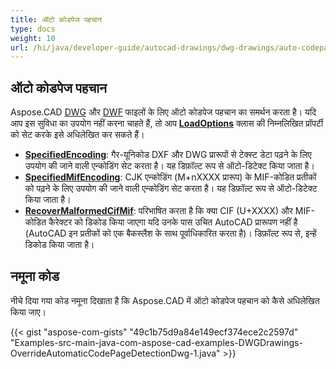 ```yaml
---
title: ऑटो कोडपेज पहचान
type: docs
weight: 10
url: /hi/java/developer-guide/autocad-drawings/dwg-drawings/auto-codepage-detection/
---
```


## **ऑटो कोडपेज पहचान**

Aspose.CAD [DWG](https://docs.fileformat.com/cad/dwg/) और [DWF](https://docs.fileformat.com/cad/dwf/) फाइलों के लिए ऑटो कोडपेज पहचान का समर्थन करता है। यदि आप इस सुविधा का उपयोग नहीं करना चाहते हैं, तो आप [**LoadOptions**](https://reference.aspose.com/cad/java/com.aspose.cad/LoadOptions) क्लास की निम्नलिखित प्रॉपर्टी को सेट करके इसे अधिलेखित कर सकते हैं।

- [**SpecifiedEncoding**](https://reference.aspose.com/cad/java/com.aspose.cad/LoadOptions#setSpecifiedEncoding-int-): गैर-यूनिकोड DXF और DWG प्रारूपों से टेक्स्ट डेटा पढ़ने के लिए उपयोग की जाने वाली एन्कोडिंग सेट करता है। यह डिफ़ॉल्ट रूप से ऑटो-डिटेक्ट किया जाता है।
- [**SpecifiedMifEncoding**](https://reference.aspose.com/cad/java/com.aspose.cad/LoadOptions#setSpecifiedMifEncoding-int-): CJK एन्कोडिंग (M+nXXXX प्रारूप) के MIF-कोडित प्रतीकों को पढ़ने के लिए उपयोग की जाने वाली एन्कोडिंग सेट करता है। यह डिफ़ॉल्ट रूप से ऑटो-डिटेक्ट किया जाता है।
- [**RecoverMalformedCifMif**](https://reference.aspose.com/cad/java/com.aspose.cad/LoadOptions#setRecoverMalformedCifMif-boolean-): परिभाषित करता है कि क्या CIF (U+XXXX) और MIF-कोडित कैरेक्टर को डिकोड किया जाएगा यदि उनके पास उचित AutoCAD प्रारूपण नहीं है (AutoCAD इन प्रतीकों को एक बैकस्लैश के साथ पूर्वाधिकारित करता है)। डिफ़ॉल्ट रूप से, इन्हें डिकोड किया जाता है।

## नमूना कोड

नीचे दिया गया कोड नमूना दिखाता है कि Aspose.CAD में ऑटो कोडपेज पहचान को कैसे अधिलेखित किया जाए।

{{< gist "aspose-com-gists" "49c1b75d9a84e149ecf374ece2c2597d" "Examples-src-main-java-com-aspose-cad-examples-DWGDrawings-OverrideAutomaticCodePageDetectionDwg-1.java" >}}
